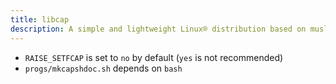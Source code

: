 ```yaml
---
title: libcap
description: A simple and lightweight Linux® distribution based on musl libc and toybox
---
```


- `RAISE_SETFCAP` is set to `no` by default (`yes` is not recommended)
- `progs/mkcapshdoc.sh` depends on `bash`
